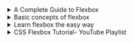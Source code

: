 <details>
           <summary>
              A Complete Guide to Flexbox
           </summary>
           <a href="https://css-tricks.com/snippets/css/a-guide-to-flexbox/">https://css-tricks.com/snippets/css/a-guide-to-flexbox/">
           https://css-tricks.com/snippets/css/a-guide-to-flexbox/
           </a>
</details>
<details>
           <summary>
              Basic concepts of flexbox
           </summary>
           <a href="https://developer.mozilla.org/en-US/docs/Web/CSS/CSS_Flexible_Box_Layout/Basic_Concepts_of_Flexbox">
          https://developer.mozilla.org/en-US/docs/Web/CSS/CSS_Flexible_Box_Layout/Basic_Concepts_of_Flexbox
           </a>
</details>
<details>
           <summary>
              Learn flexbox the easy way
           </summary>
           <a href="https://www.youtube.com/watch?v=u044iM9xsWU&ab_channel=KevinPowell">
          https://www.youtube.com/watch?v=u044iM9xsWU&ab_channel=KevinPowell
           </a>
</details>
<details>
           <summary>
              CSS Flexbox Tutorial- YouTube Playlist
           </summary>
           <a href="https://www.youtube.com/watch?v=Y8zMYaD1bz0&list=PL4cUxeGkcC9i3FXJSUfmsNOx8E7u6UuhG&ab_channel=TheNetNinja">
          https://www.youtube.com/watch?v=Y8zMYaD1bz0&list=PL4cUxeGkcC9i3FXJSUfmsNOx8E7u6UuhG&ab_channel=TheNetNinja
           </a>
</details>
